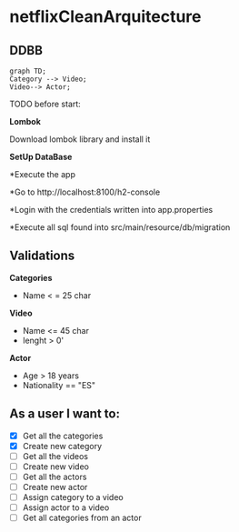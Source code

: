 # netflixCleanArquitecture



## DDBB

```mermaid
graph TD;
Category --> Video;
Video--> Actor;
```
TODO before start:
 
 **Lombok**
 
 Download lombok library and install it
 
 **SetUp DataBase**
 
  *Execute the app
 
 *Go to http://localhost:8100/h2-console
  
  *Login with the credentials written into app.properties
  
  *Execute all sql found into src/main/resource/db/migration


## Validations

**Categories**

- Name < = 25 char

**Video**

- Name <= 45 char
- lenght > 0'

**Actor**

- Age > 18 years
- Nationality == "ES"



## As a user I want to:

- [x] Get all the categories
- [x] Create new category
- [ ] Get all the videos
- [ ] Create new video
- [ ] Get all the actors
- [ ] Create new actor
- [ ] Assign category to a video
- [ ] Assign actor to a video
- [ ] Get all categories from an actor
